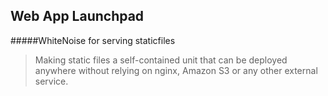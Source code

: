 Web App Launchpad 
-


#####WhiteNoise for serving staticfiles 
>Making static files a self-contained unit that can be deployed anywhere 
without relying on nginx, Amazon S3 or any other external service.

